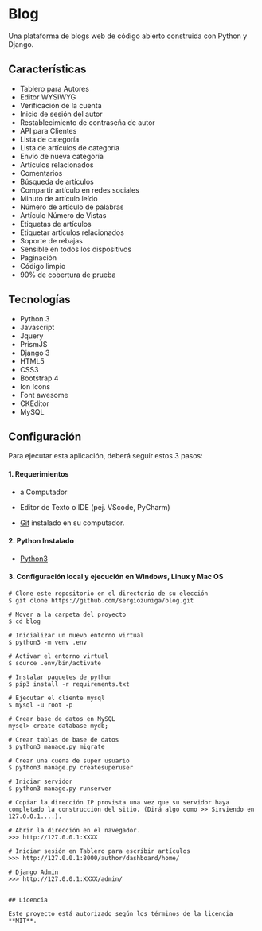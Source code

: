 # Blog
Una plataforma de blogs web de código abierto construida con Python y Django.

## Características

* Tablero para Autores
* Editor WYSIWYG
* Verificación de la cuenta
* Inicio de sesión del autor
* Restablecimiento de contraseña de autor
* API para Clientes
* Lista de categoría
* Lista de artículos de categoría
* Envío de nueva categoría
* Artículos relacionados
* Comentarios
* Búsqueda de artículos
* Compartir artículo en redes sociales
* Minuto de artículo leído
* Número de artículo de palabras
* Artículo Número de Vistas
* Etiquetas de artículos
* Etiquetar artículos relacionados
* Soporte de rebajas
* Sensible en todos los dispositivos
* Paginación
* Código limpio
* 90% de cobertura de prueba


## Tecnologías
* Python 3
* Javascript
* Jquery
* PrismJS
* Django 3
* HTML5
* CSS3 
* Bootstrap 4
* Ion Icons
* Font awesome
* CKEditor
* MySQL


## Configuración

Para ejecutar esta aplicación, deberá seguir estos 3 pasos:

#### 1. Requerimientos
  - a Computador

  - Editor de Texto o IDE (pej. VScode, PyCharm)

  - [Git](https://git-scm.com/book/en/v2/Getting-Started-Installing-Git) instalado en su computador.


#### 2. Python Instalado
  - [Python3](https://www.python.org/downloads/)
  

#### 3. Configuración local y ejecución en Windows, Linux y Mac OS

  ```
  # Clone este repositorio en el directorio de su elección
  $ git clone https://github.com/sergiozuniga/blog.git

  # Mover a la carpeta del proyecto
  $ cd blog

  # Inicializar un nuevo entorno virtual
  $ python3 -m venv .env

  # Activar el entorno virtual
  $ source .env/bin/activate

  # Instalar paquetes de python
  $ pip3 install -r requirements.txt
  
  # Ejecutar el cliente mysql
  $ mysql -u root -p

  # Crear base de datos en MySQL
  mysql> create database mydb;
  
  # Crear tablas de base de datos
  $ python3 manage.py migrate
  
  # Crear una cuena de super usuario
  $ python3 manage.py createsuperuser

  # Iniciar servidor
  $ python3 manage.py runserver
  
  # Copiar la dirección IP provista una vez que su servidor haya completado la construcción del sitio. (Dirá algo como >> Sirviendo en 127.0.0.1....).
  
  # Abrir la dirección en el navegador.
  >>> http://127.0.0.1:XXXX
  
  # Iniciar sesión en Tablero para escribir artículos
  >>> http://127.0.0.1:8000/author/dashboard/home/
  
  # Django Admin
  >>> http://127.0.0.1:XXXX/admin/
  

## Licencia

Este proyecto está autorizado según los términos de la licencia **MIT**.


